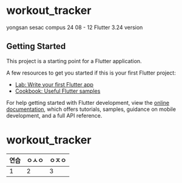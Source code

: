 # workout_tracker

yongsan sesac compus 24 08 - 12 Flutter 3.24 version

## Getting Started

This project is a starting point for a Flutter application.

A few resources to get you started if this is your first Flutter project:

- [Lab: Write your first Flutter app](https://docs.flutter.dev/get-started/codelab)
- [Cookbook: Useful Flutter samples](https://docs.flutter.dev/cookbook)

For help getting started with Flutter development, view the
[online documentation](https://docs.flutter.dev/), which offers tutorials,
samples, guidance on mobile development, and a full API reference.
# workout_tracker
| 연습 | ㅇㅅㅇ | ㅇㅈㅇ |
|----|-----|-----|
| 1  | 2   | 3   |